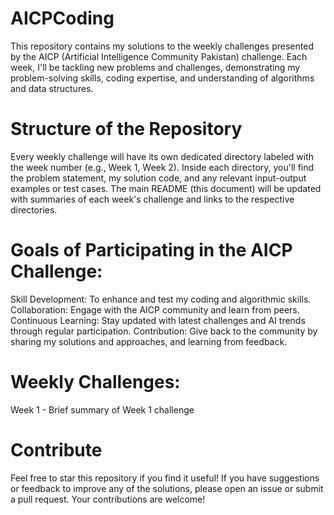 # AICPCoding
This repository contains my solutions to the weekly challenges presented by the AICP (Artificial Intelligence Community Pakistan) challenge. Each week, I'll be tackling new problems and challenges, demonstrating my problem-solving skills, coding expertise, and understanding of algorithms and data structures.

# Structure of the Repository
Every weekly challenge will have its own dedicated directory labeled with the week number (e.g., Week 1, Week 2).
Inside each directory, you'll find the problem statement, my solution code, and any relevant input-output examples or test cases.
The main README (this document) will be updated with summaries of each week's challenge and links to the respective directories.

# Goals of Participating in the AICP Challenge:
Skill Development: To enhance and test my coding and algorithmic skills.
Collaboration: Engage with the AICP community and learn from peers.
Continuous Learning: Stay updated with latest challenges and AI trends through regular participation.
Contribution: Give back to the community by sharing my solutions and approaches, and learning from feedback.

# Weekly Challenges:
Week 1 - Brief summary of Week 1 challenge

# Contribute
Feel free to star this repository if you find it useful! If you have suggestions or feedback to improve any of the solutions, please open an issue or submit a pull request. Your contributions are welcome!
